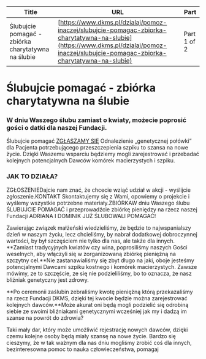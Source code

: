 | **Title**       | **URL**           | **Part**              |
|-----------------|-------------------|-----------------------|
| Ślubujcie pomagać - zbiórka charytatywna na ślubie         | [https://www.dkms.pl/dzialaj/pomoz-inaczej/slubujcie-pomagac-zbiorka-charytatywna-na-slubie](https://www.dkms.pl/dzialaj/pomoz-inaczej/slubujcie-pomagac-zbiorka-charytatywna-na-slubie)    | Part 1 of 2          |

# Ślubujcie pomagać - zbiórka charytatywna na ślubie

### W dniu Waszego ślubu zamiast o kwiaty, możecie poprosić gości o datki dla naszej Fundacji.


Ślubujcie pomagać [ZGŁASZAMY SIĘ](https://webforms.dkms.pl/pl/PL/contact/gettingmarried/) 
Odnalezienie „genetycznej połówki” dla Pacjenta potrzebującego przeszczepienia szpiku to szansa na nowe życie. Dzięki Waszemu wsparciu będziemy mogli zarejestrować i przebadać kolejnych potencjalnych Dawców komórek macierzystych i szpiku.


### JAK TO DZIAŁA?


ZGŁOSZENIEDajcie nam znać, że chcecie wziąć udział w akcji \- wyślijcie zgłoszenie.KONTAKT Skontaktujemy się z Wami, opowiemy o projekcie i wyślemy wszystkie potrzebne materiały.ZBIÓRKAW dniu Waszego ślubu ŚLUBUJCIE POMAGAĆ i przeprowadźcie zbiórkę pieniędzy na rzecz naszej Fundacji
ADRIANA I DOMINIK JUŻ ŚLUBOWALI POMAGAĆ!

Zawierając związek małżeński wiedzieliśmy, że będzie to najwspanialszy dzień w naszym życiu, lecz chcieliśmy, by nabrał dodatkowej dobroczynnej wartości, by był szczęściem nie tylko dla nas, ale także dla innych. **Zamiast tradycyjnych kwiatów czy wina, poprosiliśmy naszych Gości weselnych, aby włączyli się w zorganizowaną zbiórkę pieniężną na szczytny cel.**Nie zastanawialiśmy się zbyt długo na jaki, oboje jesteśmy potencjalnymi Dawcami szpiku kostnego i komórek macierzystych. Zawsze mówimy, ze to szczęście, ze się nie podzieliliśmy, bo to oznacza, że nasz bliźniak genetyczny jest zdrowy.  

**Po ceremonii zaślubin zebraliśmy kwotę pieniężną którą przekazaliśmy na rzecz Fundacji DKMS, dzięki tej kwocie będzie można zarejestrować kolejnych dawców.**Może akurat oni będą mogli podzielić się odrobiną siebie ze swoimi bliźniakami genetycznymi wcześniej jak my i dadzą im szanse na powrót do zdrowia?  

Taki mały dar, który może umożliwić rejestrację nowych dawców, dzięki czemu kolejne osoby będą miały szansę na nowe życie. Bardzo się cieszymy, że w tak ważnym dla nas dniu mogliśmy zrobić coś dla innych, bezinteresowna pomoc to nauka człowieczeństwa, pomagaj